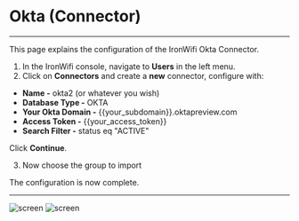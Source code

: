 # **Okta (Connector)**

---

This page explains the configuration of the IronWifi Okta Connector.

1. In the IronWifi console, navigate to **Users** in the left menu.
2. Click on **Connectors** and create a **new** connector, configure with:

- **Name -** okta2 (or whatever you wish)
- **Database Type -** OKTA
- **Your Okta Domain -** {{your_subdomain}}.oktapreview.com
- **Access Token -** {{your_access_token}}
- **Search Filter -** status eq "ACTIVE"

Click **Continue**.

3. Now choose the group to import

The configuration is now complete.

---

![screen](https://raw.githubusercontent.com/IronWifi/docs/master/user_Guide/Connectors/okta_connector/auth_provider.png)
![screen](https://raw.githubusercontent.com/IronWifi/docs/master/user_Guide/Connectors/okta_connector/okta_group.png)

